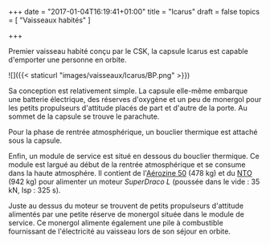 +++
date = "2017-01-04T16:19:41+01:00"
title = "Icarus"
draft = false
topics = [
  "Vaisseaux habités"
]

+++

Premier vaisseau habité conçu par le CSK, la capsule Icarus est capable d'emporter une personne en orbite.

![]({{< staticurl "images/vaisseaux/Icarus/BP.png" >}})

Sa conception est relativement simple. La capsule elle-même embarque une batterie électrique, des réserves d'oxygène et un peu de monergol pour les petits propulseurs d'attitude placés de part et d'autre de la porte. Au sommet de la capsule se trouve le parachute.

Pour la phase de rentrée atmosphérique, un bouclier thermique est attaché sous la capsule.

Enfin, un module de service est situé en dessous du bouclier thermique. Ce module est largué au début de la rentrée atmosphérique et se consume dans la haute atmosphére. Il contient de l'[Aérozine 50](https://fr.wikipedia.org/wiki/A%C3%A9rozine_50) (478 kg) et du [NTO](https://fr.wikipedia.org/wiki/Peroxyde_d%27azote) (942 kg) pour alimenter un moteur _SuperDraco L_ (poussée dans le vide : 35 kN, Isp : 325 s).

Juste au dessus du moteur se trouvent de petits propulseurs d'attitude alimentés par une petite réserve de monergol située dans le module de service. Ce monergol alimente également une pile à combustible fournissant de l'électricité au vaisseau lors de son séjour en orbite.
